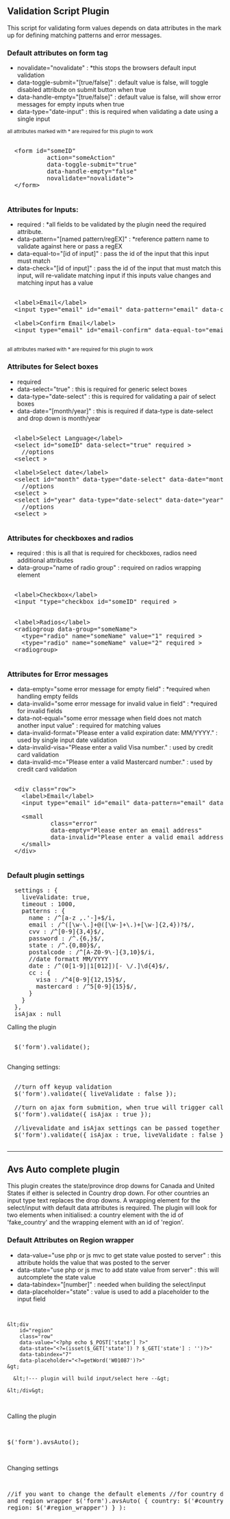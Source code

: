 <h2>Validation Script Plugin</h2>

<p>This script for validating form values depends on data attributes in the mark up for defining matching patterns and error messages.</p>

<h3>Default attributes on form tag</h3>

<ul>
  <li>novalidate="novalidate" : *this stops the browsers default input validation</li>
  <li>data-toggle-submit="[true/false]" : default value is false, will toggle disabled attribute on submit button when true</li>
  <li>data-handle-empty="[true/false]" : default value is false, will show error messages for empty inputs when true</li>
  <li>data-type="date-input" : this is required when validating a date using a single input</li>
</ul>
<small>all attributes marked with * are required for this plugin to work</small>

<pre>
  
  &lt;form id="someID" 
           action="someAction"
           data-toggle-submit="true" 
           data-handle-empty="false"
           novalidate="novalidate"&gt;
  &lt;/form&gt;

</pre>

<h3>Attributes for Inputs: </h3>

<ul>
  <li>required : *all fields to be validated by the plugin need the required attribute.</li>
  <li>data-pattern="[named pattern/regEX]" : *reference pattern name to validate against here or pass a regEX </li>
  <li>data-equal-to="[id of input]" : pass the id of the input that this input must match</li>
  <li>data-check="[id of input]" : pass the id of the input that must match this input, will re-validate matching input if this inputs value changes and matching input has a value</li>
</ul>

<pre>

  &lt;label&gt;Email&lt;/label&gt;
  &lt;input type="email" id="email" data-pattern="email" data-check="email-confirm" required &gt;

  &lt;label>Confirm Email&lt;/label>  
  &lt;input type="email" id="email-confirm" data-equal-to="email" required &gt;

</pre>

<small>all attributes marked with * are required for this plugin to work</small>

<h3>Attributes for Select boxes</h3>
<ul>
  <li>required</li>
  <li>data-select="true" : this is required for generic select boxes</li>
  <li>data-type="date-select" : this is required for validating a pair of select boxes </li>
  <li>data-date="[month/year]" : this is required if data-type is date-select and drop down is month/year</li>
</ul>

<pre>

  &lt;label&gt;Select Language&lt;/label&gt;
  &lt;select id="someID" data-select="true" required &gt;
    //options 
  &lt;select &gt;

  &lt;label&gt;Select date&lt;/label&gt;
  &lt;select id="month" data-type="date-select" data-date="month" required &gt;
    //options 
  &lt;select &gt;
  &lt;select id="year" data-type="date-select" data-date="year" required &gt;
    //options 
  &lt;select &gt;
  
</pre>

<h3>Attributes for checkboxes and radios</h3>
<ul>
  <li>required : this is all that is required for checkboxes, radios need additional attributes</li>
  <li>data-group="name of radio group" : required on radios wrapping element</li>
</ul>

<pre>

  &lt;label&gt;Checkbox&lt;/label&gt;
  &lt;input "type="checkbox id="someID" required &gt;


  &lt;label&gt;Radios&lt;/label&gt;
  &lt;radiogroup data-group="someName"&gt;
    &lt;type="radio" name="someName" value="1" required &gt;
    &lt;type="radio" name="someName" value="2" required &gt;
  &lt;radiogroup&gt;
  
</pre>

<h3>Attributes for Error messages</h3>

  <ul>
    <li>data-empty="some error message for empty field" : *required when handling empty feilds</li>
    <li>data-invalid="some error message for invalid value in field" : *required for invalid fields</li>
    <li>data-not-equal="some error message when field does not match another input value" : required for matching values</li>
    <li>data-invalid-format="Please enter a valid expiration date: MM/YYYY." : used by single input date validation</li>
    <li>data-invalid-visa="Please enter a valid Visa number." : used by credit card validation</li>
    <li>data-invalid-mc="Please enter a valid Mastercard number." : used by credit card validation</li>
  </ul>

<pre>

  &lt;div class="row"&gt;
    &lt;label&gt;Email&lt;/label&gt;
    &lt;input type="email" id="email" data-pattern="email" data-check="email-confirm" required &gt;
  
    &lt;small
            class="error"
            data-empty="Please enter an email address"
            data-invalid="Please enter a valid email address" &gt;
    &lt;/small&gt;
  &lt;/div&gt;

</pre>
<h3>Default plugin settings</h3>
<pre>
  settings : {
    liveValidate: true,
    timeout : 1000,
    patterns : {
      name : /^[a-z ,.'-]+$/i,
      email : /^([\w-\.]+@([\w-]+\.)+[\w-]{2,4})?$/,
      cvv : /^[0-9]{3,4}$/,
      password : /^.{6,}$/,
      state : /^.{0,80}$/,
      postalcode : /^[A-Z0-9\-]{3,10}$/i,
      //date formatt MM/YYYY
      date : /^(0[1-9]|1[012])[- \/.]\d{4}$/,
      cc : {
        visa : /^4[0-9]{12,15}$/,
        mastercard : /^5[0-9]{15}$/,
      }
    }
  },
  isAjax : null
</pre>

<p>Calling the plugin</p>

<pre>

  $('form').validate();
  
</pre>

<p>Changing settings:</p>

<pre>

  //turn off keyup validation
  $('form').validate({ liveValidate : false });
  
  //turn on ajax form submition, when true will trigger callAjax custom event
  $('form').validate({ isAjax : true });
  
  //livevalidate and isAjax settings can be passed together
  $('form').validate({ isAjax : true, liveValidate : false });
  
</pre>
  
<hr/>

<h2>Avs Auto complete plugin</h2>

<p>This plugin creates the state/province drop downs for Canada and United States if either is selected in Country drop down. For other countries an input type text replaces the drop downs. A wrapping element for the select/input with default data attributes is required. The plugin will look for two elements when initialised: a country element with the id of 'fake_country' and the wrapping element with an id of 'region'. </p>

<h3>Default Attributes on Region wrapper</h3>

<ul>
  <li>data-value="use php or js mvc to get state value posted to server" : this attribute holds the value that was posted to the server</li>
  <li>data-state="use php or js mvc to add state value from server" : this will autcomplete the state value</li>
  <li>data-tabindex="[number]" : needed when building the select/input </li>
  <li>data-placeholder="state" : value is used to add a placeholder to the input field</li>
</ul>
<pre>

    &lt;div
        id="region"
        class="row"
        data-value="<?php echo $_POST['state'] ?>"
        data-state="<?=(isset($_GET['state']) ? $_GET['state'] : '')?>"
        data-tabindex="7"
        data-placeholder="<?=getWord('W01087')?>"
    &gt;
      
      &lt;!--- plugin will build input/select here --&gt;

    &lt;/div&gt;
  
</pre>

<p>Calling the plugin</p>
<pre>

  $('form').avsAuto(); 
  
</pre>

<p>Changing settings</p>
<pre>

  //if you want to change the default elements
  //for country drop down and region wrapper
  $('form').avsAuto(
      { 
        country: $('#country_dropdown'), 
        region: $('#region_wrapper') 
      }
  ):
  
</re>



